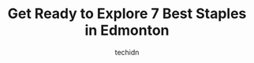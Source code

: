 ---
layout: ampstory
image: https://i0.wp.com/www.auto.or.id/wp-content/uploads/2023/06/staples-0-edmonton-1686322657.jpeg?resize=640,853
author: techidn
featured: false
description: Edmonton, Alberta, Canada is a haven for Staples enthusiasts, boasting an impressive array of 7 top-notch establishments. Whether youre a seasoned connoisseur or simply curious to explore t
title: Get Ready to Explore 7 Best Staples in Edmonton
cover:
   title: Get Ready to Explore 7 Best Staples in Edmonton
   subtitle: AUTO.OR.ID
   background: https://www.auto.or.id/wp-content/uploads/2023/06/staples-0-edmonton-1686322657.jpeg

pages: 
 - layout: thirds
   top: <h1>#1 Staples</h1>
   bottom: "<p>Rude Frontline staff-those at the photocopier section.  They need more training.  They dont know their job. They should realize that in Canada, we treat customers with r</p>"
   background: https://www.auto.or.id/wp-content/uploads/2023/06/staples-1-edmonton-1686322658.jpeg
   backgroundblur: true
 - layout: thirds
   top: <h1>#2 Staples</h1>
   bottom: "<p>9580 170 St NW, Edmonton, AB T5T 5R5, Canada</p>"
   background: https://www.auto.or.id/wp-content/uploads/2023/06/staples-2-edmonton-1686322659.jpeg
   cta:
      link: https://www.auto.or.id/get-ready-to-explore-7-best-staples-in-edmonton/
      text: Get Ready to Explore 7 Best Staples in Edmonton
 - layout: thirds
   top: <h1>#3 Staples</h1>
   bottom: "<p>11812 104 Ave NW, Edmonton, AB T5K 2T8, Canada</p>"
   background: https://images.unsplash.com/photo-1517672651691-24622a91b550?ixlib=rb-4.0.3&ixid=MnwxMjA3fDB8MHxwaG90by1wYWdlfHx8fGVufDB8fHx8&auto=format&fit=crop&w=640&h=853&q=80
   cta:
      link: https://www.auto.or.id/get-ready-to-explore-7-best-staples-in-edmonton/
      text: Get Ready to Explore 7 Best Staples in Edmonton
 - layout: thirds
   top: <h1>#4 Staples</h1>
   bottom: "<p>13154 137 Ave NW, Edmonton, AB T5L 4G2, Canada</p>"
   background: https://images.unsplash.com/photo-1567808291548-fc3ee04dbcf0?ixlib=rb-4.0.3&ixid=MnwxMjA3fDB8MHxwaG90by1wYWdlfHx8fGVufDB8fHx8&auto=format&fit=crop&w=640&h=853&q=80
   cta:
      link: https://www.auto.or.id/get-ready-to-explore-7-best-staples-in-edmonton/
      text: Get Ready to Explore 7 Best Staples in Edmonton
 - layout: thirds
   top: <h1>#5 Staples</h1>
   bottom: "<p>6510 Gateway Blvd NW, Edmonton, AB T6H 5Z5, Canada</p>"
   background: https://images.unsplash.com/photo-1637160967973-88751d581827?ixlib=rb-4.0.3&ixid=MnwxMjA3fDB8MHxwaG90by1wYWdlfHx8fGVufDB8fHx8&auto=format&fit=crop&w=640&h=853&q=80
   cta:
      link: https://www.auto.or.id/get-ready-to-explore-7-best-staples-in-edmonton/
      text: Get Ready to Explore 7 Best Staples in Edmonton
 - layout: thirds
   top: <h1>#6 Staples</h1>
   bottom: "<p>445 St Albert Trail #40, St. Albert, AB T8N 6T9, Canada</p>"
   background: https://images.unsplash.com/photo-1617814076231-2c58846db944?ixlib=rb-4.0.3&ixid=MnwxMjA3fDB8MHxwaG90by1wYWdlfHx8fGVufDB8fHx8&auto=format&fit=crop&w=640&h=853&q=80
   cta:
      link: https://www.auto.or.id/get-ready-to-explore-7-best-staples-in-edmonton/
      text: Get Ready to Explore 7 Best Staples in Edmonton
 - layout: thirds
   top: <h1>#7 Staples</h1>
   bottom: "<p>6276 Currents Dr NW, Edmonton, AB T6W 0L8, Canada</p>"
   background: https://images.unsplash.com/photo-1639928845361-30872daf785b?ixlib=rb-4.0.3&ixid=MnwxMjA3fDB8MHxwaG90by1wYWdlfHx8fGVufDB8fHx8&auto=format&fit=crop&w=640&h=853&q=80
   cta:
      link: https://www.auto.or.id/get-ready-to-explore-7-best-staples-in-edmonton/
      text: Get Ready to Explore 7 Best Staples in Edmonton
 - layout: thirds
   middle: Continue reading...
   background: https://images.unsplash.com/photo-1630381796593-6b72c570dc43?ixlib=rb-4.0.3&ixid=MnwxMjA3fDB8MHxwaG90by1wYWdlfHx8fGVufDB8fHx8&auto=format&fit=crop&w=640&h=853&q=80
   cta:
      link: https://www.auto.or.id/get-ready-to-explore-7-best-staples-in-edmonton/
      text: Get Ready to Explore 7 Best Staples in Edmonton

---